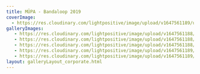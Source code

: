 ```yaml
---
title: MÜPA - Bandaloop 2019
coverImage:
  - https://res.cloudinary.com/lightpositive/image/upload/v1647561189/uploads/M%C3%9CPA%20-%20Bandaloop%202019/bandaloop2.jpg
galleryImages:
   - https://res.cloudinary.com/lightpositive/image/upload/v1647561188/uploads/M%C3%9CPA%20-%20Bandaloop%202019/bandaloop1.jpg
   - https://res.cloudinary.com/lightpositive/image/upload/v1647561188/uploads/M%C3%9CPA%20-%20Bandaloop%202019/bandaloop4.jpg
   - https://res.cloudinary.com/lightpositive/image/upload/v1647561188/uploads/M%C3%9CPA%20-%20Bandaloop%202019/bandaloop.jpg
   - https://res.cloudinary.com/lightpositive/image/upload/v1647561189/uploads/M%C3%9CPA%20-%20Bandaloop%202019/bandaloop3.jpg
   - https://res.cloudinary.com/lightpositive/image/upload/v1647561189/uploads/M%C3%9CPA%20-%20Bandaloop%202019/bandaloop2.jpg
layout: galleryLayout_corporate.html
---
```

